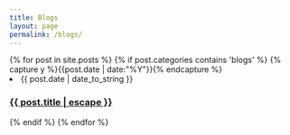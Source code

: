 ```yaml
---
title: Blogs
layout: page
permalink: /blogs/
---
```


<div class="blogs">
    {% for post in site.posts %}
        {% if post.categories contains 'blogs' %}
            {% capture y %}{{post.date | date:"%Y"}}{% endcapture %}
        <li>
        <!-- <span>{{ post.date | date_to_string }} &raquo;</span>
        <a href="{{ post.url }}">{{ post.title }}</a> -->
        <span class="post-meta">{{ post.date | date_to_string }}</span>
        <h3>
          <a class="post-link" href="{{ post.url | relative_url }}">
            {{ post.title | escape }}
          </a>
        </h3>
        </li>
        {% endif %}
    {% endfor %}
</div>
